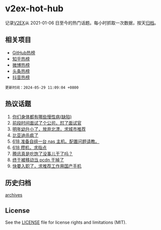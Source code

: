 # v2ex-hot-hub

 记录[V2EX](https://www.v2ex.com/)从 2021-01-06 日至今的热门话题。每小时抓取一次数据，按天[归档](archives)。
 
 ## 相关项目

- [GitHub热榜](https://github.com/lonnyzhang423/github-hot-hub)
- [知乎热榜](https://github.com/lonnyzhang423/zhihu-hot-hub)
- [微博热榜](https://github.com/lonnyzhang423/weibo-hot-hub)
- [头条热榜](https://github.com/lonnyzhang423/toutiao-hot-hub)
- [抖音热榜](https://github.com/lonnyzhang423/douyin-hot-hub)


 `更新时间：2024-05-29 11:09:04 +0800`

## 热议话题

1. [你们身体都有哪些慢性病(缺陷)](https://www.v2ex.com/t/1044703)
1. [前段时间面试了个公司，怼了面试官](https://www.v2ex.com/t/1044690)
1. [明年幼升小了，放弃北漂，求城市推荐](https://www.v2ex.com/t/1044926)
1. [比亚迪杀疯了](https://www.v2ex.com/t/1044893)
1. [618 准备自组一台 nas 主机。配置问题请教。](https://www.v2ex.com/t/1044643)
1. [618 攒机，求指点](https://www.v2ex.com/t/1044655)
1. [腾讯真是吃饱了没事儿干了吗？](https://www.v2ex.com/t/1044629)
1. [终于被移动当 pcdn 干掉了](https://www.v2ex.com/t/1044679)
1. [快要入职了，求推荐工作用国产手机](https://www.v2ex.com/t/1044641)

## 历史归档

[archives](archives)

## License

See the [LICENSE](LICENSE) file for license rights and limitations (MIT).
